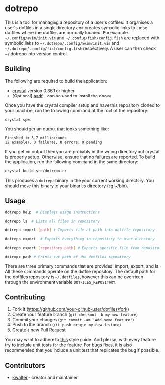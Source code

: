 # dotrepo

This is a tool for managing a repository of a user's dotfiles. It organises a user's
dotfiles in a single directory and creates symbolic links to these dotfiles where
the dotfiles are normally located. For example `~/.config/nvim/init.vim`
and `~/.config/fish/config.fish` are replaced with symbolic links
to `~/.dotrepo/.config/nvim/init.vim` and `~/.dotrepo/.config/fish/config.fish`
respectively. A user can then check ~/.dotrepo into version control.

## Building

The following are required to build the application:

  - [crystal](https://crystal-lang.org/install/) version 0.36.1 or higher
  - [Optional] [asdf](https://github.com/asdf-community/asdf-crystal) - can be used to install the above

Once you have the crystal compiler setup and have this repository cloned to your machine,
run the following command at the root of the repository:

  ```sh
  crystal spec
  ```

You should get an output that looks something like:

    Finished in 3.7 milliseconds
    12 examples, 0 failures, 0 errors, 0 pending
  
If you get no output then you are probably in the wrong directory but crystal is properly
setup. Otherwise, ensure that no failures are reported. To build the application,
run the following command in the same directory:

  ```sh
  crystal build src/dotrepo.cr
  ```

This produces a `dotrepo` binary in the your current working directory. You should move
this binary to your binaries directory (eg ~/bin).

## Usage

```sh
dotrepo help  # Displays usage instructions

dotrepo ls  # Lists all files in repository

dotrepo import [path] # Imports file at path into dotfile repository

dotrepo export  # Exports everything in repository to user directory

dotrepo export [repository-path] # Exports specific file from repository to user directory

dotrepo path # Prints out path of the dotfiles repository
```

There are three primary commands that are provided: import, export, and ls. All these
commands operate on the dotfile repository. The default path for the dotfiles repository
is `~/.dotfiles`, however this can be overriden through the environment variable
`DOTFILES_REPOSITORY`.

## Contributing

1. Fork it (<https://github.com/your-github-user/dotfiles/fork>)
2. Create your feature branch (`git checkout -b my-new-feature`)
3. Commit your changes (`git commit -am 'Add some feature'`)
4. Push to the branch (`git push origin my-new-feature`)
5. Create a new Pull Request

You may want to adhere to
[this](https://crystal-lang.org/reference/conventions/coding_style.html) style guide.
And please, with every feature try to include unit tests for the feature. For bugs
fixes, it is also recommended that you include a unit test that replicates the bug
if possible.

## Contributors

- [kwalter](https://github.com/your-github-user) - creator and maintainer
